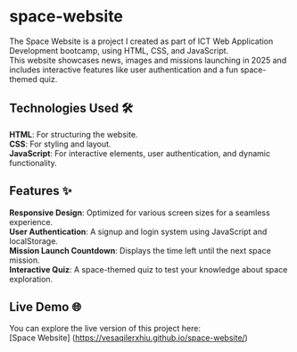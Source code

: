 # space-website

The Space Website is a project I created as part of ICT Web Application Development bootcamp, using HTML, CSS, and JavaScript.  
This website showcases news, images and missions launching in 2025 and includes interactive features like user authentication and a fun space-themed quiz.

## Technologies Used 🛠️  
**HTML**: For structuring the website.  
**CSS**: For styling and layout.  
**JavaScript**: For interactive elements, user authentication, and dynamic functionality.  

## Features ✨ 
**Responsive Design**: Optimized for various screen sizes for a seamless experience.  
**User Authentication**: A signup and login system using JavaScript and localStorage.  
**Mission Launch Countdown**: Displays the time left until the next space mission.  
**Interactive Quiz**: A space-themed quiz to test your knowledge about space exploration. 


## Live Demo 🌐    
You can explore the live version of this project here:  
[Space Website] (https://vesaqilerxhiu.github.io/space-website/)

